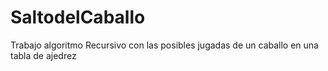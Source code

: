 # SaltodelCaballo
Trabajo algoritmo Recursivo con las posibles jugadas de un caballo en una tabla de ajedrez
